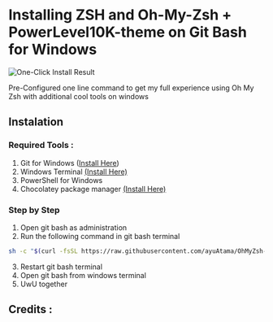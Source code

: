 # Installing ZSH and Oh-My-Zsh + PowerLevel10K-theme on Git Bash for Windows

![One-Click Install Result](image.png)

Pre-Configured one line command to get my full experience using Oh My Zsh with additional cool tools on windows

## Instalation

### Required Tools :
1. Git for Windows ([Install Here](https://git-scm.com/downloads/win))
2. Windows Terminal [(Install Here)](https://apps.microsoft.com/detail/9N0DX20HK701?hl=en-us&gl=ID&ocid=pdpshare)
2. PowerShell for Windows
4. Chocolatey package manager [(Install Here)](https://chocolatey.org/install?_gl=1*15ebutb*_ga*MTg5NDY4NzAzMS4xNzI3NDMyOTYx*_ga_0WDD29GGN2*MTc0MjY1OTMwOC4zLjEuMTc0MjY2MDUzMC4wLjAuMA..)

### Step by Step
1. Open git bash as administration
2. Run the following command in git bash terminal
```Bash
sh -c "$(curl -fsSL https://raw.githubusercontent.com/ayuAtama/OhMyZsh-Widows-Git-Bash/main/setup-zsh.sh)" 
```
3. Restart git bash terminal
4. Open git bash from windows terminal
4. UwU together

## Credits :

